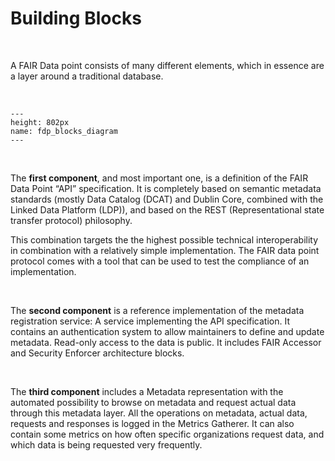 # Building Blocks

</br>

A FAIR Data point consists of many different elements, which in essence are a layer around a traditional database.

</br>

```{figure} ./_static/img/fdp_blocks_diagram.png
---
height: 802px
name: fdp_blocks_diagram
---
```

</br>

The **first component**, and most important one, is a definition of the FAIR Data Point “API” specification. It is completely based on semantic metadata standards (mostly Data Catalog (DCAT) and Dublin Core, combined with the Linked Data Platform (LDP)), and based on the REST (Representational state transfer protocol) philosophy. 

This combination targets the the highest possible technical interoperability in combination with a relatively simple implementation. The FAIR data point protocol comes with a tool that can be used to test the compliance of an implementation. 

</br>

The **second component** is a reference implementation of the metadata registration service: A service implementing the API specification. It contains an authentication system to allow maintainers to define and update metadata. Read-only access to the data is public. It includes FAIR Accessor and Security Enforcer architecture blocks. 

 </br>

The **third component** includes a Metadata representation with the automated possibility to browse on metadata and request actual data through this metadata layer. All the operations on metadata, actual data, requests and responses is logged in the Metrics Gatherer. It can also contain some metrics on how often specific organizations request data, and which data is being requested very frequently. 




